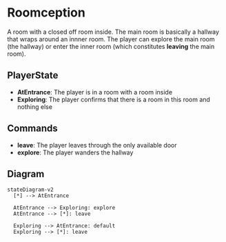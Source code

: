 # Roomception

A room with a closed off room inside. The main room is basically a hallway that wraps around an innner room.
The player can explore the main room (the hallway) or enter the inner room (which constitutes **leaving** the main room).

## PlayerState

- **AtEntrance**: The player is in a room with a room inside
- **Exploring**: The player confirms that there is a room in this room and nothing else

## Commands

- **leave**: The player leaves through the only available door
- **explore**: The player wanders the hallway

## Diagram

```mermaid
stateDiagram-v2
  [*] --> AtEntrance

  AtEntrance --> Exploring: explore
  AtEntrance --> [*]: leave

  Exploring --> AtEntrance: default
  Exploring --> [*]: leave
```
